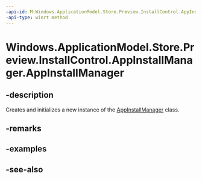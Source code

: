 ```yaml
---
-api-id: M:Windows.ApplicationModel.Store.Preview.InstallControl.AppInstallManager.#ctor
-api-type: winrt method
---
```


<!-- Method syntax
public AppInstallManager()
-->

# Windows.ApplicationModel.Store.Preview.InstallControl.AppInstallManager.AppInstallManager

## -description
Creates and initializes a new instance of the [AppInstallManager](appinstallmanager.md) class.

## -remarks

## -examples

## -see-also
